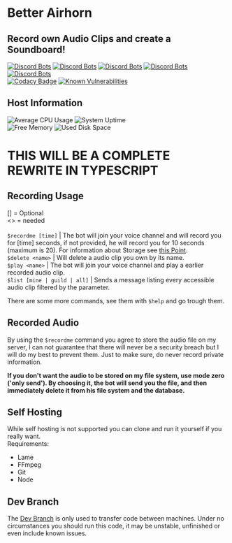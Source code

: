 # Better Airhorn
## Record own Audio Clips and create a Soundboard!

[![Discord Bots](https://discordbots.org/api/widget/status/503996428042108928.svg)](https://discordbots.org/bot/503996428042108928)
[![Discord Bots](https://discordbots.org/api/widget/servers/503996428042108928.svg?noavatar=true)](https://discordbots.org/bot/503996428042108928)
[![Discord Bots](https://discordbots.org/api/widget/upvotes/503996428042108928.svg?noavatar=true)](https://discordbots.org/bot/503996428042108928)
[![Discord Bots](https://discordbots.org/api/widget/lib/503996428042108928.svg?noavatar=true)](https://discordbots.org/bot/503996428042108928)
[![Discord Bots](https://discordbots.org/api/widget/owner/503996428042108928.svg?noavatar=true)](https://discordbots.org/bot/503996428042108928)\
[![Codacy Badge](https://api.codacy.com/project/badge/Grade/020d47a704a046b2b5c6d7fe7618fae6)](https://www.codacy.com/app/Clemens-E/better-airhorn?utm_source=github.com&amp;utm_medium=referral&amp;utm_content=Clemens-E/better-airhorn&amp;utm_campaign=Badge_Grade)
[![Known Vulnerabilities](https://snyk.io//test/github/Clemens-E/better-airhorn/badge.svg?targetFile=package.json)](https://snyk.io//test/github/Clemens-E/better-airhorn?targetFile=package.json)


## Host Information
![Average CPU Usage](https://dashboard.chilo.space/api/v1/badge.svg?chart=system.cpu&alarm=10min_cpu_usage&refresh=auto&label=Average%20CPU%20Usage)
![System Uptime](https://dashboard.chilo.space/api/v1/badge.svg?chart=system.uptime&label=System%20Uptime&refresh=10)\
![Free Memory](https://dashboard.chilo.space/api/v1/badge.svg?chart=mem.available&label=Free%20Memory&refresh=auto&values_color=gray:null|green%3C2000|orange%3C1000|red%3C500)
![Used Disk Space](https://dashboard.chilo.space/api/v1/badge.svg?chart=disk_space._&alarm=disk_space_usage&label=Used%20Disk%20Space&refresh=auto)

# THIS WILL BE A COMPLETE REWRITE IN TYPESCRIPT

## Recording Usage
[] = Optional\
<> = needed\
\
`$recordme [time]` | The bot will join your voice channel and will record you for [time] seconds, if not provided, he will record you for 10 seconds (maximum is 20). For information about Storage see [this Point](#Recorded-Audio).\
`$delete <name>` | Will delete a audio clip you own by its name.\
`$play <name>` | The bot will join your voice channel and play a earlier recorded audio clip.\
`$list [mine | guild | all]` | Sends a message listing every accessible audio clip filtered by the parameter.

There are some more commands, see them with `$help` and go trough them.

## Recorded Audio

By using the `$recordme` command you agree to store the audio file on my server, I can not guarantee that there will never be a security breach but I will do my best to prevent them.
Just to make sure, do never record private information.

**If you don't want the audio to be stored on my file system, use mode zero ('only send'). By choosing it, the bot will send you the file, and then immediately delete it from his file system and the database.**

## Self Hosting

While self hosting is not supported you can clone and run it yourself if you really want.\
Requirements:
- Lame
- FFmpeg
- Git
- Node

## Dev Branch

The [Dev Branch](../../tree/dev) is only used to transfer code between machines. Under no circumstances you should run this code, it may be unstable, unfinished or even include known issues.


